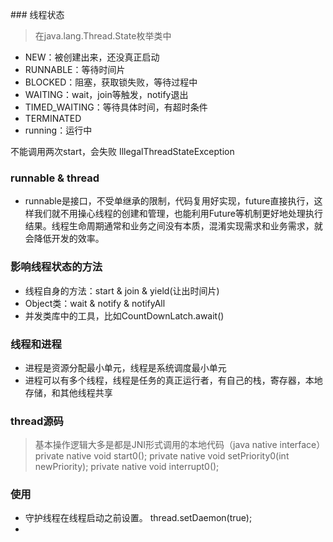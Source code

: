 ### 线程状态
> 在java.lang.Thread.State枚举类中

- NEW：被创建出来，还没真正启动
- RUNNABLE：等待时间片
- BLOCKED：阻塞，获取锁失败，等待过程中
- WAITING：wait，join等触发，notify退出
- TIMED_WAITING：等待具体时间，有超时条件
- TERMINATED
- running：运行中

不能调用两次start，会失败 IllegalThreadStateException


### runnable & thread
- runnable是接口，不受单继承的限制，代码复用好实现，future直接执行，这样我们就不用操心线程的创建和管理，也能利用Future等机制更好地处理执行结果。线程生命周期通常和业务之间没有本质，混淆实现需求和业务需求，就会降低开发的效率。


### 影响线程状态的方法
- 线程自身的方法：start & join & yield(让出时间片)
- Object类：wait & notify & notifyAll
- 并发类库中的工具，比如CountDownLatch.await()



### 线程和进程
- 进程是资源分配最小单元，线程是系统调度最小单元
- 进程可以有多个线程，线程是任务的真正运行者，有自己的栈，寄存器，本地存储，和其他线程共享

### thread源码
> 基本操作逻辑大多是都是JNI形式调用的本地代码（java native interface）
private native void start0();
private native void setPriority0(int newPriority);
private native void interrupt0();



### 使用
- 守护线程在线程启动之前设置。 thread.setDaemon(true);
- 



